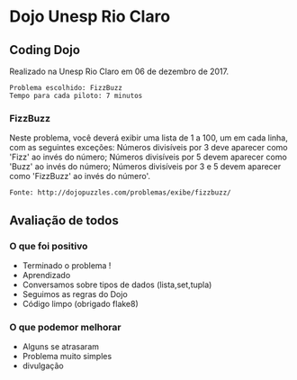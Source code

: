 # Dojo Unesp Rio Claro

## Coding Dojo

Realizado na Unesp Rio Claro em 06 de dezembro de 2017.

	Problema escolhido: FizzBuzz
	Tempo para cada piloto: 7 minutos


### FizzBuzz

Neste problema, você deverá exibir uma lista de 1 a 100, um em cada linha, com as seguintes exceções:
Números divisíveis por 3 deve aparecer como 'Fizz' ao invés do número;
Números divisíveis por 5 devem aparecer como 'Buzz' ao invés do número;
Números divisíveis por 3 e 5 devem aparecer como 'FizzBuzz' ao invés do número'.

	Fonte: http://dojopuzzles.com/problemas/exibe/fizzbuzz/



## Avaliação de todos


### O que foi positivo

- Terminado o problema !
- Aprendizado 
- Conversamos sobre tipos de dados (lista,set,tupla)
- Seguimos as regras do Dojo
- Código limpo (obrigado flake8)


### O que podemor melhorar

- Alguns se atrasaram
- Problema muito simples
- divulgação
